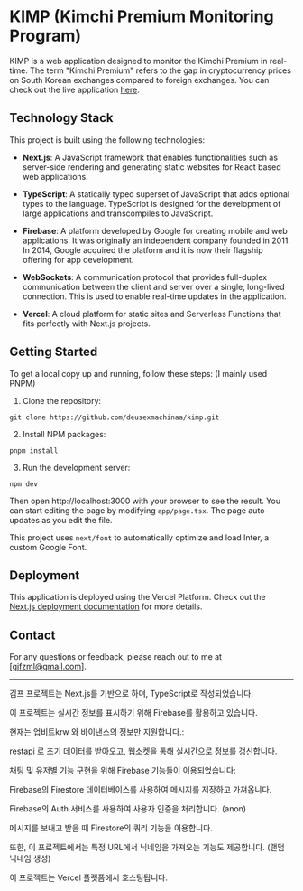 # KIMP (Kimchi Premium Monitoring Program)

KIMP is a web application designed to monitor the Kimchi Premium in real-time. The term "Kimchi Premium" refers to the gap in cryptocurrency prices on South Korean exchanges compared to foreign exchanges. You can check out the live application [here](https://kimp-omega.vercel.app).

## Technology Stack
This project is built using the following technologies:

- **Next.js**: A JavaScript framework that enables functionalities such as server-side rendering and generating static websites for React based web applications.

- **TypeScript**: A statically typed superset of JavaScript that adds optional types to the language. TypeScript is designed for the development of large applications and transcompiles to JavaScript.

- **Firebase**: A platform developed by Google for creating mobile and web applications. It was originally an independent company founded in 2011. In 2014, Google acquired the platform and it is now their flagship offering for app development.

- **WebSockets**: A communication protocol that provides full-duplex communication between the client and server over a single, long-lived connection. This is used to enable real-time updates in the application.

- **Vercel**: A cloud platform for static sites and Serverless Functions that fits perfectly with Next.js projects.

## Getting Started
To get a local copy up and running, follow these steps:
(I mainly used PNPM)

1. Clone the repository:
```
git clone https://github.com/deusexmachinaa/kimp.git
```

2. Install NPM packages:
```
pnpm install
```

3. Run the development server:
```
npm dev
```

Then open http://localhost:3000 with your browser to see the result. You can start editing the page by modifying `app/page.tsx`. The page auto-updates as you edit the file.

This project uses `next/font` to automatically optimize and load Inter, a custom Google Font.


## Deployment
This application is deployed using the Vercel Platform. Check out the [Next.js deployment documentation](https://nextjs.org/docs/deployment) for more details.

## Contact
For any questions or feedback, please reach out to me at [gjfzml@gmail.com].


----

김프 프로젝트는 Next.js를 기반으로 하며, TypeScript로 작성되었습니다.

이 프로젝트는 실시간 정보를 표시하기 위해 Firebase를 활용하고 있습니다.


현재는 업비트krw 와 바이낸스의 정보만 지원합니다.:

restapi 로 초기 데이터를 받아오고, 웹소켓을 통해 실시간으로 정보를 갱신합니다.


채팅 및 유저별 기능 구현을 위해 Firebase 기능들이 이용되었습니다:

Firebase의 Firestore 데이터베이스를 사용하여 메시지를 저장하고 가져옵니다.

Firebase의 Auth 서비스를 사용하여 사용자 인증을 처리합니다. (anon)

메시지를 보내고 받을 때 Firestore의 쿼리 기능을 이용합니다.

또한, 이 프로젝트에서는 특정 URL에서 닉네임을 가져오는 기능도 제공합니다. (랜덤 닉네임 생성)

이 프로젝트는 Vercel 플랫폼에서 호스팅됩니다.
